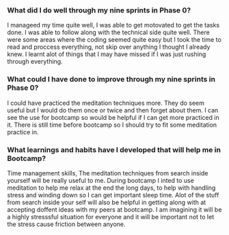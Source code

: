 ### What did I do well through my nine sprints in Phase 0?

I manageed my time quite well, I was able to get motovated to get the tasks done. I was able to follow along with the technical side quite well. There were some areas where the coding seemed quite easy but I took the time to read and proccess everything, not skip over anything I thought I already knew. I learnt alot of things that I may have missed if I was just rushing through everything.

### What could I have done to improve through my nine sprints in Phase 0?

I could have practiced the meditation techniques more. They do seem useful but I would do them once or twice and then forget about them. I can see the use for bootcamp so would be helpful if I can get more practiced in it. There is still time before bootcamp so I should try to fit some meditation practice in. 

### What learnings and habits have I developed that will help me in Bootcamp?

Time management skills, The meditation techniques from search inside yourself will be really useful to me. During bootcamp I inted to use meditation to help me relax at the end the long days, to help with handling stress and winding down so I can get important sleep time. Alot of the stuff from search inside your self will also be helpful in getting along with at accepting doffent ideas with my peers at bootcamp. I am imagining it will be a highly stresssful situation for everyone and it will be important not to let the stress cause friction between anyone.

